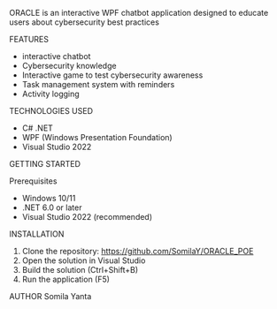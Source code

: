 ORACLE is an interactive WPF chatbot application designed to educate users about cybersecurity best practices

FEATURES
- interactive chatbot
- Cybersecurity knowledge
- Interactive game to test cybersecurity awareness
- Task management system with reminders
- Activity logging

TECHNOLOGIES USED
- C# .NET
- WPF (Windows Presentation Foundation)
- Visual Studio 2022

GETTING STARTED

Prerequisites
- Windows 10/11
- .NET 6.0 or later
- Visual Studio 2022 (recommended)

INSTALLATION
1. Clone the repository: https://github.com/SomilaY/ORACLE_POE
2. Open the solution in Visual Studio
3. Build the solution (Ctrl+Shift+B)
4. Run the application (F5)

AUTHOR
Somila Yanta
